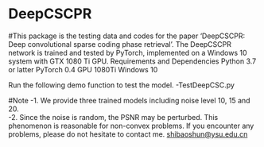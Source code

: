 # DeepCSCPR
#This package is the testing data and codes for the paper ‘DeepCSCPR: Deep convolutional sparse coding phase retrieval’.
The DeepCSCPR network is trained and tested by PyTorch, implemented on a Windows 10 system with GTX 1080 Ti GPU.
Requirements and Dependencies
Python 3.7 or latter
PyTorch 0.4
GPU 1080Ti
Windows 10

Run the following demo function to test the model. -TestDeepCSC.py

#Note -1. We provide three trained models including noise level 10, 15 and 20.  
-2. Since the noise is random, the PSNR may be perturbed. This phenomenon is reasonable for non-convex problems.
If you encounter any problems, please do not hesitate to contact me.
shibaoshun@ysu.edu.cn
